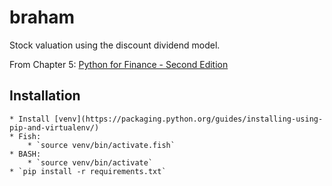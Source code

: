 # braham
Stock valuation using the discount dividend model.

From Chapter 5: [Python for Finance - Second Edition](https://www.packtpub.com/big-data-and-business-intelligence/python-finance-second-edition)

## Installation
    * Install [venv](https://packaging.python.org/guides/installing-using-pip-and-virtualenv/)
    * Fish:
        * `source venv/bin/activate.fish`
    * BASH:
        * `source venv/bin/activate`
    * `pip install -r requirements.txt`
